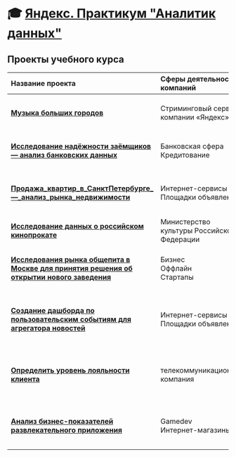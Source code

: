 # :mortar_board: [Яндекс. Практикум "Аналитик данных"](https://practicum.yandex.ru/promo/long-courses/data-analyst)
## Проекты учебного курса
| Название проекта | Сферы деятельности компаний | Направление деятельности |
| :-------------------- | :-------------------- | :-------------------- |
| [**Музыка больших городов**](https://github.com/dadaan89/Data_analytics_Yandex/blob/master/%D0%9C%D1%83%D0%B7%D1%8B%D0%BA%D0%B0%20%D0%B1%D0%BE%D0%BB%D1%8C%D1%88%D0%B8%D1%85%20%D0%B3%D0%BE%D1%80%D0%BE%D0%B4%D0%BE%D0%B2/%D0%BC%D1%83%D0%B7%D1%8B%D0%BA%D0%B0_%D0%B1%D0%BE%D0%BB%D1%8C%D1%88%D0%B8%D1%85_%D0%B3%D0%BE%D1%80%D0%BE%D0%B4%D0%BE%D0%B2.ipynb) | Стриминговый сервис компании «Яндекс» | - Data Analyst<br>- Продуктовый аналитик |
| [**Исследование надёжности заёмщиков — анализ банковских данных**](https://github.com/dadaan89/Data_analytics_Yandex/blob/master/%D0%98%D1%81%D1%81%D0%BB%D0%B5%D0%B4%D0%BE%D0%B2%D0%B0%D0%BD%D0%B8%D0%B5_%D0%BD%D0%B0%D0%B4%D1%91%D0%B6%D0%BD%D0%BE%D1%81%D1%82%D0%B8_%D0%B7%D0%B0%D1%91%D0%BC%D1%89%D0%B8%D0%BA%D0%BE%D0%B2_%D0%B0%D0%BD%D0%B0%D0%BB%D0%B8%D0%B7_%D0%B1%D0%B0%D0%BD%D0%BA%D0%BE%D0%B2%D1%81%D0%BA%D0%B8%D1%85_%D0%B4%D0%B0%D0%BD%D0%BD%D1%8B%D1%85/%D0%B8%D1%81%D1%81%D0%BB%D0%B5%D0%B4%D0%BE%D0%B2%D0%B0%D0%BD%D0%B8%D0%B5_%D0%BD%D0%B0%D0%B4%D0%B5%D0%B6%D0%BD%D0%BE%D1%81%D1%82%D0%B8_%D0%BA%D0%BB%D0%B8%D0%B5%D0%BD%D1%82%D0%BE%D0%B2_%D0%B1%D0%B0%D0%BD%D0%BA%D0%B0.ipynb) | Банковская сфера<br>Кредитование | - Data Analyst<br>- Финансовый аналитик |
| [**Продажа_квартир_в_СанктПетербурге_—_анализ_рынка_недвижимости**](https://github.com/dadaan89/Data_analytics_Yandex/blob/master/%D0%9F%D1%80%D0%BE%D0%B4%D0%B0%D0%B6%D0%B0_%D0%BA%D0%B2%D0%B0%D1%80%D1%82%D0%B8%D1%80_%D0%B2_%D0%A1%D0%B0%D0%BD%D0%BA%D1%82%D0%9F%D0%B5%D1%82%D0%B5%D1%80%D0%B1%D1%83%D1%80%D0%B3%D0%B5_%E2%80%94_%D0%B0%D0%BD%D0%B0%D0%BB%D0%B8%D0%B7_%D1%80%D1%8B%D0%BD%D0%BA%D0%B0_%D0%BD%D0%B5%D0%B4%D0%B2%D0%B8%D0%B6%D0%B8%D0%BC%D0%BE%D1%81%D1%82%D0%B8/%D0%B0%D0%BD%D0%B0%D0%BB%D0%B8%D0%B7_%D1%80%D1%8B%D0%BD%D0%BA%D0%B0_%D0%BD%D0%B5%D0%B4%D0%B2%D0%B8%D0%B6%D0%B8%D0%BC%D0%BE%D1%81%D1%82%D0%B8_%D0%B2_%D0%A1%D0%B0%D0%BD%D0%BA%D1%82-%D0%9F%D0%B5%D1%82%D0%B5%D1%80%D0%B1%D1%83%D1%80%D0%B3%D0%B5.ipynb) | Интернет-сервисы<br>Площадки объявлений | - Data Analyst<br>- Fraud-аналитик<br>- Маркетинг-аналитик | 
| [**Исследование данных о российском кинопрокате**](https://github.com/dadaan89/Data_analytics_Yandex/blob/master/%D0%98%D1%81%D1%81%D0%BB%D0%B5%D0%B4%D0%BE%D0%B2%D0%B0%D0%BD%D0%B8%D0%B5_%D0%B4%D0%B0%D0%BD%D0%BD%D1%8B%D1%85_%D0%BE_%D1%80%D0%BE%D1%81%D1%81%D0%B8%D0%B9%D1%81%D0%BA%D0%BE%D0%BC_%D0%BA%D0%B8%D0%BD%D0%BE%D0%BF%D1%80%D0%BE%D0%BA%D0%B0%D1%82%D0%B5/%D0%B8%D1%81%D1%81%D0%BB%D0%B5%D0%B4%D0%BE%D0%B2%D0%B0%D0%BD%D0%B8%D0%B5_%D0%BE_%D1%80%D0%BE%D1%81%D1%81%D0%B8%D0%B9%D1%81%D0%BA%D0%BE%D0%BC_%D0%BA%D0%B8%D0%BD%D0%BE%D0%BF%D1%80%D0%BE%D0%BA%D0%B0%D1%82%D0%B5.ipynb) | Министерство культуры Российской Федерации | - Data Analyst |
| [**Исследования рынка общепита в Москве для принятия решения об открытии нового заведения**](https://github.com/dadaan89/Data_analytics_Yandex/blob/master/%D0%A0%D1%8B%D0%BD%D0%BE%D0%BA_%D0%B7%D0%B0%D0%B2%D0%B5%D0%B4%D0%B5%D0%BD%D0%B8%D0%B9_%D0%BE%D0%B1%D1%89%D0%B5%D1%81%D1%82%D0%B2%D0%B5%D0%BD%D0%BD%D0%BE%D0%B3%D0%BE_%D0%BF%D0%B8%D1%82%D0%B0%D0%BD%D0%B8%D1%8F_%D0%9C%D0%BE%D1%81%D0%BA%D0%B2%D1%8B/%D1%80%D1%8B%D0%BD%D0%BE%D0%BA_%D0%BE%D0%B1%D1%89%D0%B5%D1%81%D1%82%D0%B2%D0%B5%D0%BD%D0%BD%D0%BE%D0%B3%D0%BE_%D0%BF%D0%B8%D1%82%D0%B0%D0%BD%D0%B8%D1%8F_%D0%B2_%D0%9C%D0%BE%D1%81%D0%BA%D0%B2%D0%B5.ipynb) | Бизнес<br>Оффлайн<br>Стартапы | - Data Analyst<br>- Аналитик универсал<br>- Маркетинг-аналитик |
| [**Создание дашборда по пользовательским событиям для агрегатора новостей**](https://github.com/dadaan89/Data_analytics_Yandex/blob/master/%D0%A1%D0%BE%D0%B7%D0%B4%D0%B0%D0%BD%D0%B8%D0%B5_%D0%B4%D0%B0%D1%88%D0%B1%D0%BE%D1%80%D0%B4%D0%B0_%D0%BF%D0%BE_%D0%BF%D0%BE%D0%BB%D1%8C%D0%B7%D0%BE%D0%B2%D0%B0%D1%82%D0%B5%D0%BB%D1%8C%D1%81%D0%BA%D0%B8%D0%BC_%D1%81%D0%BE%D0%B1%D1%8B%D1%82%D0%B8%D1%8F%D0%BC/dash_visit.ipynb) | Интернет-сервисы<br>Площадки объявлений | - Маркетинг-аналитик<br>- Data Analyst<br>- Аналитик (универсал)<br>- BI-аналитик |
| [**Определить уровень лояльности клиента**](https://github.com/dadaan89/Data_analytics_Yandex/blob/master/%D0%9E%D0%BF%D1%80%D0%B5%D0%B4%D0%B5%D0%BB%D0%B8%D1%82%D1%8C_%D1%83%D1%80%D0%BE%D0%B2%D0%B5%D0%BD%D1%8C_%D0%BB%D0%BE%D1%8F%D0%BB%D1%8C%D0%BD%D0%BE%D1%81%D1%82%D0%B8%20_%D0%BA%D0%BB%D0%B8%D0%B5%D0%BD%D1%82%D0%B0/%D0%BE%D0%BF%D1%80%D0%B5%D0%B4%D0%B5%D0%BB%D0%B8%D1%82%D1%8C_%D1%83%D1%80%D0%BE%D0%B2%D0%B5%D0%BD%D1%8C_%D0%BB%D0%BE%D1%8F%D0%BB%D1%8C%D0%BD%D0%BE%D1%81%D1%82%D0%B8_%D0%BA%D0%BB%D0%B8%D0%B5%D0%BD%D1%82%D0%B0.ipynb) | телекоммуникационная компания | - Маркетинг-аналитик<br>- Data Analyst<br>- Аналитик (универсал)<br>- BI-аналитик |
| [**Анализ бизнес-показателей развлекательного приложения**](https://github.com/dadaan89/Data_analytics_Yandex/blob/master/%D0%90%D0%BD%D0%B0%D0%BB%D0%B8%D0%B7_%D0%B1%D0%B8%D0%B7%D0%BD%D0%B5%D1%81-%D0%BF%D0%BE%D0%BA%D0%B0%D0%B7%D0%B0%D1%82%D0%B5%D0%BB%D0%B5%D0%B9_%D1%80%D0%B0%D0%B7%D0%B2%D0%BB%D0%B5%D0%BA%D0%B0%D1%82%D0%B5%D0%BB%D1%8C%D0%BD%D0%BE%D0%B3%D0%BE_%D0%BF%D1%80%D0%B8%D0%BB%D0%BE%D0%B6%D0%B5%D0%BD%D0%B8%D1%8F/%D0%B0%D0%BD%D0%B0%D0%BB%D0%B8%D0%B7_%D0%B1%D0%B8%D0%B7%D0%BD%D0%B5%D1%81_%D0%BF%D0%BE%D0%BA%D0%B0%D0%B7%D0%B0%D1%82%D0%B5%D0%BB%D0%B5%D0%B9_%D0%BF%D1%80%D0%B8%D0%BB%D0%BE%D0%B6%D0%B5%D0%BD%D0%B8%D1%8F.ipynb) | Gamedev<br>Интернет-магазины | - Маркетинг-аналитик<br>- Продуктовый аналитик |
